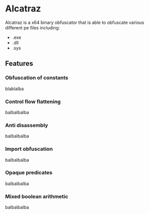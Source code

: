 # Alcatraz
Alcatraz is a x64 binary obfuscator that is able to obfuscate various different pe files including: 
- .exe
- .dll
- .sys
## Features
### Obfuscation of constants
blablalba
### Control flow flattening
balbalbalba
### Anti disassembly
balbalbalba
### Import obfuscation
balbalbalba
### Opaque predicates
balbalbalba
### Mixed boolean arithmetic
balbalbalba

